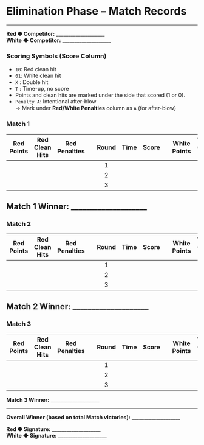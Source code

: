 # Elimination Phase – Match Records

---

**Red ● Competitor:** ____________________  
**White ◆ Competitor:** ____________________

### Scoring Symbols (Score Column)

- `10`: Red clean hit  
- `01`: White clean hit  
- `X` : Double hit  
- `T` : Time-up, no score  
- Points and clean hits are marked under the side that scored (1 or 0).  
- `Penalty A`: Intentional after-blow  
  → Mark under **Red/White Penalties** column as `A` (for after-blow)

### **Match 1**
| Red Points | Red Clean Hits | Red Penalties |     | Round | Time | Score |     | White Points | White Clean Hits | White Penalties |
|:----------:|:--------------:|:-------------:|-----|:-----:|:----:|:-----:|-----|:-------------:|:----------------:|:----------------:|
|            |                |               |     |   1   |      |       |     |               |                  |                  |
|            |                |               |     |   2   |      |       |     |               |                  |                  |
|            |                |               |     |   3   |      |       |     |               |                  |                  |

**Match 1 Winner:** ____________________  
---

### **Match 2**
| Red Points | Red Clean Hits | Red Penalties |     | Round | Time | Score |     | White Points | White Clean Hits | White Penalties |
|:----------:|:--------------:|:-------------:|-----|:-----:|:----:|:-----:|-----|:-------------:|:----------------:|:----------------:|
|            |                |               |     |   1   |      |       |     |               |                  |                  |
|            |                |               |     |   2   |      |       |     |               |                  |                  |
|            |                |               |     |   3   |      |       |     |               |                  |                  |

**Match 2 Winner:** ____________________  
---

### **Match 3**
| Red Points | Red Clean Hits | Red Penalties |     | Round | Time | Score |     | White Points | White Clean Hits | White Penalties |
|:----------:|:--------------:|:-------------:|-----|:-----:|:----:|:-----:|-----|:-------------:|:----------------:|:----------------:|
|            |                |               |     |   1   |      |       |     |               |                  |                  |
|            |                |               |     |   2   |      |       |     |               |                  |                  |
|            |                |               |     |   3   |      |       |     |               |                  |                  |

**Match 3 Winner:** ____________________  

---
**Overall Winner (based on total Match victories):** ____________________

**Red ● Signature:** ____________________  
**White ◆ Signature:** ____________________
